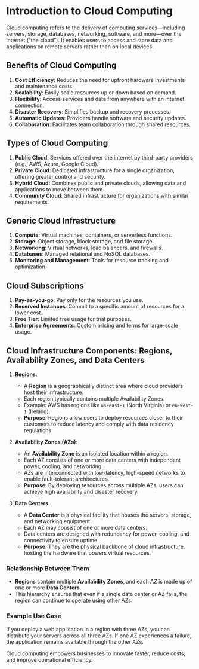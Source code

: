 # Introduction to Cloud Computing

Cloud computing refers to the delivery of computing services—including servers, storage, databases, networking, software, and more—over the internet (“the cloud”). It enables users to access and store data and applications on remote servers rather than on local devices.

## Benefits of Cloud Computing
1. **Cost Efficiency**: Reduces the need for upfront hardware investments and maintenance costs.
2. **Scalability**: Easily scale resources up or down based on demand.
3. **Flexibility**: Access services and data from anywhere with an internet connection.
4. **Disaster Recovery**: Simplifies backup and recovery processes.
5. **Automatic Updates**: Providers handle software and security updates.
6. **Collaboration**: Facilitates team collaboration through shared resources.

## Types of Cloud Computing
1. **Public Cloud**: Services offered over the internet by third-party providers (e.g., AWS, Azure, Google Cloud).
2. **Private Cloud**: Dedicated infrastructure for a single organization, offering greater control and security.
3. **Hybrid Cloud**: Combines public and private clouds, allowing data and applications to move between them.
4. **Community Cloud**: Shared infrastructure for organizations with similar requirements.

## Generic Cloud Infrastructure
1. **Compute**: Virtual machines, containers, or serverless functions.
2. **Storage**: Object storage, block storage, and file storage.
3. **Networking**: Virtual networks, load balancers, and firewalls.
4. **Databases**: Managed relational and NoSQL databases.
5. **Monitoring and Management**: Tools for resource tracking and optimization.

## Cloud Subscriptions
1. **Pay-as-you-go**: Pay only for the resources you use.
2. **Reserved Instances**: Commit to a specific amount of resources for a lower cost.
3. **Free Tier**: Limited free usage for trial purposes.
4. **Enterprise Agreements**: Custom pricing and terms for large-scale usage.

## Cloud Infrastructure Components: Regions, Availability Zones, and Data Centers

1. **Regions**:
   - A **Region** is a geographically distinct area where cloud providers host their infrastructure.
   - Each region typically contains multiple Availability Zones.
   - Example: AWS has regions like `us-east-1` (North Virginia) or `eu-west-1` (Ireland).
   - **Purpose**: Regions allow users to deploy resources closer to their customers to reduce latency and comply with data residency regulations.

2. **Availability Zones (AZs)**:
   - An **Availability Zone** is an isolated location within a region.
   - Each AZ consists of one or more data centers with independent power, cooling, and networking.
   - AZs are interconnected with low-latency, high-speed networks to enable fault-tolerant architectures.
   - **Purpose**: By deploying resources across multiple AZs, users can achieve high availability and disaster recovery.

3. **Data Centers**:
   - A **Data Center** is a physical facility that houses the servers, storage, and networking equipment.
   - Each AZ may consist of one or more data centers.
   - Data centers are designed with redundancy for power, cooling, and connectivity to ensure uptime.
   - **Purpose**: They are the physical backbone of cloud infrastructure, hosting the hardware that powers virtual resources.

### Relationship Between Them
- **Regions** contain multiple **Availability Zones**, and each AZ is made up of one or more **Data Centers**.
- This hierarchy ensures that even if a single data center or AZ fails, the region can continue to operate using other AZs.

### Example Use Case
If you deploy a web application in a region with three AZs, you can distribute your servers across all three AZs. If one AZ experiences a failure, the application remains available through the other AZs.

Cloud computing empowers businesses to innovate faster, reduce costs, and improve operational efficiency.